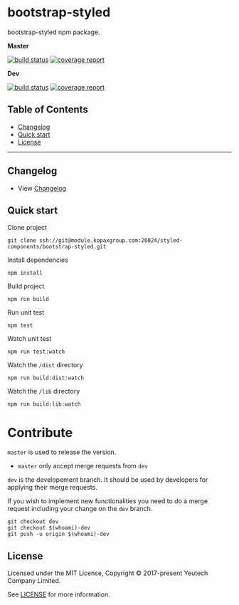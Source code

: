 # bootstrap-styled

bootstrap-styled npm package.

**Master**

[![build status](https://module.kopaxgroup.com/styled-components/bootstrap-styled/badges/master/build.svg)](https://module.kopaxgroup.com/styled-components/bootstrap-styled/commits/master)
[![coverage report](https://module.kopaxgroup.com/styled-components/bootstrap-styled/badges/master/coverage.svg)](https://module.kopaxgroup.com/styled-components/bootstrap-styled/commits/master)

**Dev**

[![build status](https://module.kopaxgroup.com/styled-components/bootstrap-styled/badges/dev/build.svg)](https://module.kopaxgroup.com/styled-components/bootstrap-styled/commits/dev)
[![coverage report](https://module.kopaxgroup.com/styled-components/bootstrap-styled/badges/dev/coverage.svg)](https://module.kopaxgroup.com/styled-components/bootstrap-styled/commits/dev)

## Table of Contents

  - [Changelog](#changelog)
  - [Quick start](#quick-start)
  - [License](#license)

---

## Changelog

  - View [Changelog](CHANGELOG.md)

## Quick start

Clone project

    git clone ssh://git@module.kopaxgroup.com:20024/styled-components/bootstrap-styled.git

Install dependencies

    npm install

Build project

    npm run build
    
Run unit test
     
    npm test
    
Watch unit test
     
    npm run test:watch

Watch the `/dist` directory

    npm run build:dist:watch

Watch the `/lib` directory

    npm run build:lib:watch

# Contribute

`master` is used to release the version. 

- `master` only accept merge requests from `dev`

`dev` is the developement branch. It should be used by developers for applying their merge requests.

If you wish to implement new functionalities you need to do a merge request including your change on the `dev` branch.

    git checkout dev
    git checkout $(whoami)-dev
    git push -u origin $(whoami)-dev 

## License

Licensed under the MIT License, Copyright © 2017-present Yeutech Company Limited.

See [LICENSE](LICENSE.md) for more information.
